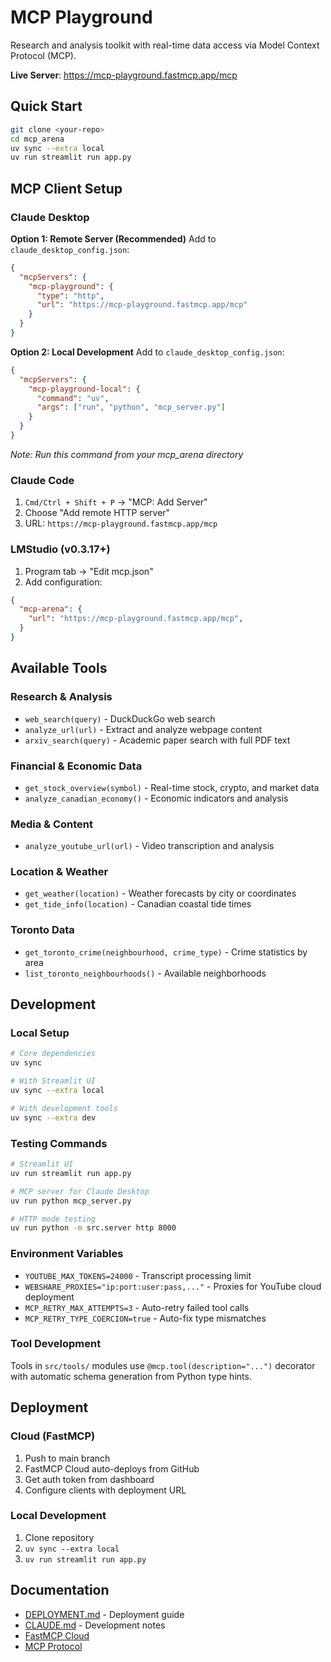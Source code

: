 # MCP Playground

Research and analysis toolkit with real-time data access via Model Context Protocol (MCP).

**Live Server**: https://mcp-playground.fastmcp.app/mcp

## Quick Start

```bash
git clone <your-repo>
cd mcp_arena
uv sync --extra local
uv run streamlit run app.py
```

## MCP Client Setup

### Claude Desktop

**Option 1: Remote Server (Recommended)**
Add to `claude_desktop_config.json`:
```json
{
  "mcpServers": {
    "mcp-playground": {
      "type": "http",
      "url": "https://mcp-playground.fastmcp.app/mcp"
    }
  }
}
```

**Option 2: Local Development**
Add to `claude_desktop_config.json`:
```json
{
  "mcpServers": {
    "mcp-playground-local": {
      "command": "uv",
      "args": ["run", "python", "mcp_server.py"]
    }
  }
}
```
*Note: Run this command from your mcp_arena directory*

### Claude Code
1. `Cmd/Ctrl + Shift + P` → "MCP: Add Server"
2. Choose "Add remote HTTP server"
3. URL: `https://mcp-playground.fastmcp.app/mcp`


### LMStudio (v0.3.17+)
1. Program tab → "Edit mcp.json"
2. Add configuration:
```json
{
  "mcp-arena": {
    "url": "https://mcp-playground.fastmcp.app/mcp",
  }
}
```

## Available Tools

### Research & Analysis
- `web_search(query)` - DuckDuckGo web search
- `analyze_url(url)` - Extract and analyze webpage content
- `arxiv_search(query)` - Academic paper search with full PDF text

### Financial & Economic Data
- `get_stock_overview(symbol)` - Real-time stock, crypto, and market data
- `analyze_canadian_economy()` - Economic indicators and analysis

### Media & Content
- `analyze_youtube_url(url)` - Video transcription and analysis

### Location & Weather
- `get_weather(location)` - Weather forecasts by city or coordinates
- `get_tide_info(location)` - Canadian coastal tide times

### Toronto Data
- `get_toronto_crime(neighbourhood, crime_type)` - Crime statistics by area
- `list_toronto_neighbourhoods()` - Available neighborhoods

## Development

### Local Setup
```bash
# Core dependencies
uv sync

# With Streamlit UI
uv sync --extra local

# With development tools
uv sync --extra dev
```

### Testing Commands
```bash
# Streamlit UI
uv run streamlit run app.py

# MCP server for Claude Desktop
uv run python mcp_server.py

# HTTP mode testing
uv run python -m src.server http 8000
```

### Environment Variables
- `YOUTUBE_MAX_TOKENS=24000` - Transcript processing limit
- `WEBSHARE_PROXIES="ip:port:user:pass,..."` - Proxies for YouTube cloud deployment
- `MCP_RETRY_MAX_ATTEMPTS=3` - Auto-retry failed tool calls
- `MCP_RETRY_TYPE_COERCION=true` - Auto-fix type mismatches

### Tool Development
Tools in `src/tools/` modules use `@mcp.tool(description="...")` decorator with automatic schema generation from Python type hints.

## Deployment

### Cloud (FastMCP)
1. Push to main branch
2. FastMCP Cloud auto-deploys from GitHub
3. Get auth token from dashboard
4. Configure clients with deployment URL

### Local Development
1. Clone repository
2. `uv sync --extra local`
3. `uv run streamlit run app.py`

## Documentation

- [DEPLOYMENT.md](DEPLOYMENT.md) - Deployment guide
- [CLAUDE.md](CLAUDE.md) - Development notes
- [FastMCP Cloud](https://fastmcp.cloud)
- [MCP Protocol](https://modelcontextprotocol.io)
